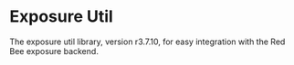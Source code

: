 # Exposure Util

The exposure util library, version r3.7.10, for easy integration with the Red Bee exposure backend.